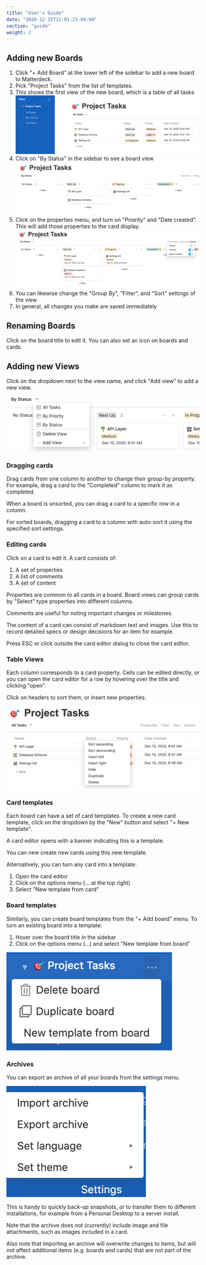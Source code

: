 ```yaml
---
title: "User's Guide"
date: "2020-12-15T12:01:23-04:00"
section: "guide"
weight: 2
---
```


## Adding new Boards

1. Click "+ Add Board" at the lower left of the sidebar to add a new board to Matterdeck.
2. Pick "Project Tasks" from the list of templates.
3. This shows the first view of the new board, which is a table of all tasks
![image](./all%20tasks.png)
4. Click on "By Status" in the sidebar to see a board view
![image](./by%20status.png)
5. Click on the properties menu, and turn on "Priority" and "Date created". This will add those properties to the card display.
![image](./by%20status%20properties.png)
6. You can likewise change the "Group By", "Filter", and "Sort" settings of the view
7. In general, all changes you make are saved immediately

## Renaming Boards

Click on the board title to edit it. You can also set an icon on boards and cards.

## Adding new Views

Click on the dropdown next to the view name, and click "Add view" to add a new view.

![image](./add%20view.png)

### Dragging cards

Drag cards from one column to another to change their group-by property. For example, drag a card to the "Completed" column to mark it as completed.

When a board is unsorted, you can drag a card to a specific row in a column.

For sorted boards, dragging a card to a column with auto-sort it using the specified sort settings.

### Editing cards

Click on a card to edit it. A card consists of:
1. A set of properties
2. A list of comments
3. A set of content

Properties are common to all cards in a board. Board views can group cards by "Select" type properties into different columns.

Comments are useful for noting important changes or milestones.

The content of a card can consist of markdown text and images. Use this to record detailed specs or design decisions for an item for example.

Press ESC or click outside the card editor dialog to close the card editor.

### Table Views

Each column corresponds to a card property. Cells can be edited directly, or you can open the card editor for a row by hovering over the title and clicking "open".

Click on headers to sort them, or insert new properties.

![image](./table%20header%20menu.png)

### Card templates

Each board can have a set of card templates. To create a new card template, click on the dropdown by the "New" button and select "+ New template".

A card editor opens with a banner indicating this is a template.

You can new create new cards using this new template.

Alternatively, you can turn any card into a template:
1. Open the card editor
2. Click on the options menu (... at the top right)
3. Select "New template from card"

### Board templates

Similarly, you can create board templates from the "+ Add board" menu. To turn an existing board into a template:
1. Hover over the board title in the sidebar
2. Click on the options menu (...) and select "New template from board"

![image](./board%20sidebar%20menu.png)

### Archives

You can export an archive of all your boards from the settings menu.

![image](./settings%20menu.png)

This is handy to quickly back-up snapshots, or to transfer them to different installations, for example from a Personal Desktop to a server install.

Note that the archive does not (currently) include image and file attachments, such as images included in a card.

Also note that importing an archive will overwrite changes to items, but will not affect additional items (e.g. boards and cards) that are not part of the archive.